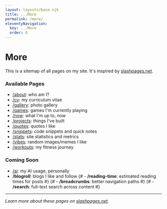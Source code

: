 ```yaml
---
layout: layouts/base.njk
title: ...More
permalink: /more/
eleventyNavigation:
  key: ...More
  order: 8
---
```


# More

This is a sitemap of all pages on my site. It's inspired by [slashpages.net](https://slashpages.net).


### Available Pages

- [/about](/about/): who am I?
- [/cv](/cv/): my curriculum vitae
- [/gallery](/gallery/): photo gallery
- [/games](/games/): games I'm currently playing
- [/now](/now/): what I'm up to, now
- [/projects](/projects/): things I've built
- [/quotes](/quotes/): quotes I like
- [/snippets](/snippets/): code snippets and quick notes
- [/stats](/stats/): site statistics and metrics
- [/vibes](/vibes/): random images/memes I like
- [/workouts](/workouts/): my fitness journey

### Coming Soon
- [/ai](/ai/): my AI usage, personally
- **/blogroll**: blogs I like and follow
{# - **/reading-time**: estimated reading times for posts #}
{# - **/breadcrumbs**: better navigation paths #}
{# - **/search**: full-text search across content #}



<!-- /accessibility -->
<!-- /blogroll: blogs I like/follow. -->
<!-- /books: books I like and recommend -->
<!-- /boycott: companies I don't like -->
<!-- /buttons -->
<!-- /changelog -->
<!-- /colophon: what's this website made of? -->
<!-- /contact: how to reach me -->
<!-- /contributions: my code contributions -->
<!-- /consulting -->
<!-- /donations -->
<!-- /guestbook -->
<!-- /hello -->
<!-- /hire -->
<!-- /interests: list of things I like in no particular order. -->
<!-- /links -->
<!-- /media -->
<!-- /next -->
<!-- /nope -->
<!-- /postroll: essays I like -->
<!-- /predictions: my predictions -->
<!-- /save: discount codes for things I recommend -->
<!-- /subscribe: get engaged, without the commitment -->
<!-- /uses: what I use -->
<!-- /verify -->
<!-- /where: where I am right now -->

---

*Learn more about these pages on [slashpages.net](https://slashpages.net).*
